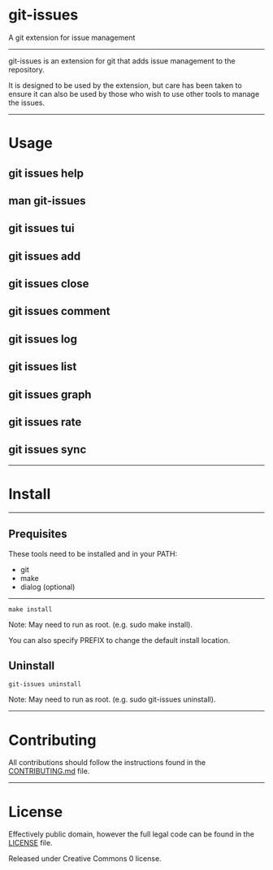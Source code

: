 # git-issues

A git extension for issue management

---

git-issues is an extension for git that adds issue management to the repository.

It is designed to be used by the extension, but care has been taken to ensure it can also be used by those who wish to use other tools to manage the issues.

---

# Usage

## git issues help

## man git-issues

## git issues tui

## git issues add

## git issues close

## git issues comment

## git issues log

## git issues list

## git issues graph

## git issues rate

## git issues sync

---

# Install


---

## Prequisites

These tools need to be installed and in your PATH:

* git
* make
* dialog (optional)

---

```
make install
```

Note: May need to run as root. (e.g. sudo make install).

You can also specify PREFIX to change the default install location.

## Uninstall

```
git-issues uninstall
```

Note: May need to run as root. (e.g. sudo git-issues uninstall).

---

# Contributing

All contributions should follow the instructions found in the [CONTRIBUTING.md](CONTRIBUTING.md) file.

---

# License

Effectively public domain, however the full legal code can be found in the [LICENSE](LICENSE) file.

Released under Creative Commons 0 license.
